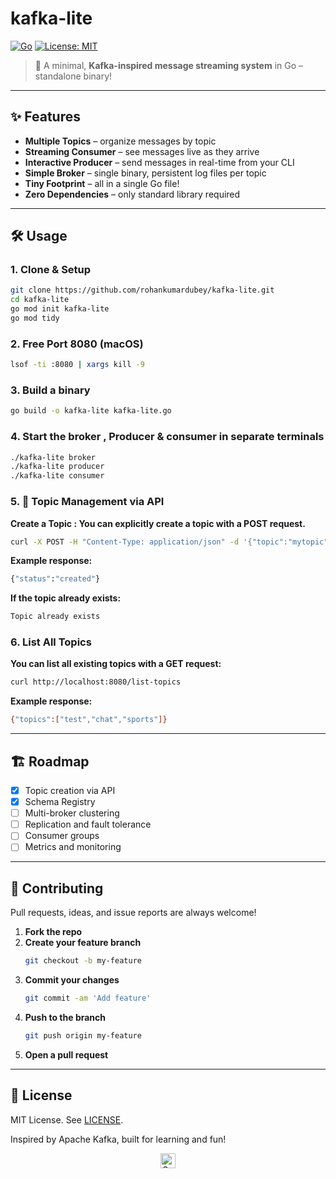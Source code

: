 # kafka-lite

[![Go](https://img.shields.io/badge/Go-1.19+-00ADD8?logo=go)](https://golang.org)
[![License: MIT](https://img.shields.io/badge/License-MIT-green.svg)](LICENSE)

> 🚀 A minimal, **Kafka-inspired message streaming system** in Go – standalone binary!

---

## ✨ Features

- **Multiple Topics** – organize messages by topic
- **Streaming Consumer** – see messages live as they arrive
- **Interactive Producer** – send messages in real-time from your CLI
- **Simple Broker** – single binary, persistent log files per topic
- **Tiny Footprint** – all in a single Go file!
- **Zero Dependencies** – only standard library required

---

## 🛠️ Usage

### 1. **Clone & Setup**

```sh
git clone https://github.com/rohankumardubey/kafka-lite.git
cd kafka-lite
go mod init kafka-lite
go mod tidy
```


### 2. **Free Port 8080 (macOS)**
```sh
lsof -ti :8080 | xargs kill -9
```


### 3. **Build a binary**
```sh
go build -o kafka-lite kafka-lite.go
```

### 4. **Start the broker , Producer & consumer in separate terminals**
```sh
./kafka-lite broker
./kafka-lite producer
./kafka-lite consumer
```

### 5. 📝 **Topic Management via API**

**Create a Topic : You can explicitly create a topic with a POST request.**
```sh
curl -X POST -H "Content-Type: application/json" -d '{"topic":"mytopic"}' http://localhost:8080/create-topic
```

**Example response:**
```sh
{"status":"created"}
```

**If the topic already exists:**
```sh
Topic already exists
```

### 6. **List All Topics**
**You can list all existing topics with a GET request:**
```sh
curl http://localhost:8080/list-topics
```

**Example response:**
```sh
{"topics":["test","chat","sports"]}
```


---

## 🏗️ Roadmap

- [x] Topic creation via API
- [x] Schema Registry
- [ ] Multi-broker clustering
- [ ] Replication and fault tolerance
- [ ] Consumer groups
- [ ] Metrics and monitoring

---

## 🤝 Contributing

Pull requests, ideas, and issue reports are always welcome!

1. **Fork the repo**
2. **Create your feature branch**
    ```sh
    git checkout -b my-feature
    ```
3. **Commit your changes**
    ```sh
    git commit -am 'Add feature'
    ```
4. **Push to the branch**
    ```sh
    git push origin my-feature
    ```
5. **Open a pull request**

---

## 📄 License

MIT License.
See [LICENSE](LICENSE).


Inspired by Apache Kafka, built for learning and fun!

<p align="center"> <img src="https://img.shields.io/badge/Built%20With-Go-00ADD8?logo=go&logoColor=white" alt="Go Badge" height="24"> </p>
